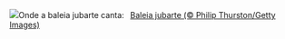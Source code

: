 ![](https://www.bing.com/th?id=OHR.PlayfulHumpback_PT-BR7330995168_UHD.jpg&w=1000)Onde a baleia jubarte canta:&nbsp;&ensp;[Baleia jubarte (© Philip Thurston/Getty Images)](https://www.bing.com/th?id=OHR.PlayfulHumpback_PT-BR7330995168_UHD.jpg)
<br><br/>
